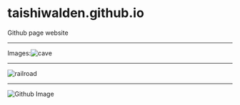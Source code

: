 # taishiwalden.github.io
Github page website

***


Images:![cave](https://user-images.githubusercontent.com/75241036/145173471-9066c3e9-3de6-4d90-82d3-f9af4e70f4d0.jpg)

***

![railroad](https://user-images.githubusercontent.com/75241036/145175330-434f3a52-d589-4572-bd66-41ecaff89609.jpg)

***
![Github Image](https://user-images.githubusercontent.com/75241036/145175758-687298ac-23c4-41f8-9893-db65e1410b4d.png)
